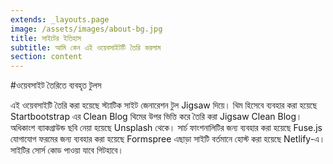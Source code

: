 ```yaml
---
extends: _layouts.page
image: /assets/images/about-bg.jpg
title: সাইটের ইতিহাস
subtitle: আমি কেন এই ওয়েবসাইটটি তৈরি করলাম
section: content
---
```


#ওয়েবসাইট তৈরিতে ব্যবহৃত টুলস

এই ওয়েবসাইটি তৈরি করা হয়েছে স্ট্যাটিক সাইট জেনারেশন টুল Jigsaw দিয়ে। থিম হিসেবে ব্যবহার করা হয়েছে Startbootstrap এর Clean Blog থিমের উপর ভিত্তি করে তৈরি করা Jigsaw Clean Blog। অধিকাংশ ব্যাকগ্রাউন্ড ছবি নেয়া হয়েছে Unsplash থেকে। সার্চ ফাংশনালিটির জন্য ব্যবহার করা হয়েছে Fuse.js যোগাযোগ ফরমের জন্য ব্যবহার করা হয়েছে Formspree এছাড়া সাইটি বর্তমানে হোস্ট করা হয়েছে Netlify-এ। সাইটির সোর্স কোড পাওয়া যাবে গিটহাবে।